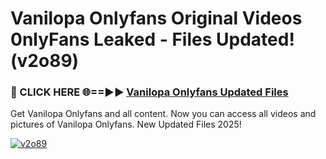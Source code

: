 # Vanilopa Onlyfans Original Videos 0nlyFans Leaked - Files Updated! (v2o89)

<h3>🔴 CLICK HERE 🌐==►► <a href="https://tinyurl.com/2m67pmp6" rel="nofollow">Vanilopa Onlyfans Updated Files</a></h3>

Get Vanilopa Onlyfans and all content. Now you can access all videos and pictures of Vanilopa Onlyfans. New Updated Files 2025!

[![v2o89](https://i.imgur.com/H4QAA4z.gif)](https://tinyurl.com/2m67pmp6)